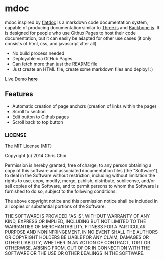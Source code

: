 # mdoc
mdoc inspired by [flatdoc](http://ricostacruz.com/flatdoc/) is a markdown code
documentation system, capable of producing documentation similar to
[Three.js][1] and [Backbone.js][2]. It is designed for people who use Github
Pages to host their code documentation, but it can easily be adapted for other
use cases (it only consists of html, css, and javascript after all).

- No build process needed
- Deployable via GitHub Pages
- Can fetch more than just the README file
- Just create an HTML file, create some markdown files and deploy! :)

Live Demo [**here**](http://chutsu.github.io/mdoc)

## Features

- Automatic creation of page anchors (creation of links within the page)
- Scroll to section
- Edit button to Github pages
- Scroll back to top button

### LICENSE

The MIT License (MIT)

Copyright (c) 2014 Chris Choi

Permission is hereby granted, free of charge, to any person obtaining a copy
of this software and associated documentation files (the "Software"), to deal
in the Software without restriction, including without limitation the rights
to use, copy, modify, merge, publish, distribute, sublicense, and/or sell
copies of the Software, and to permit persons to whom the Software is
furnished to do so, subject to the following conditions:

The above copyright notice and this permission notice shall be included in
all copies or substantial portions of the Software.

THE SOFTWARE IS PROVIDED "AS IS", WITHOUT WARRANTY OF ANY KIND, EXPRESS OR
IMPLIED, INCLUDING BUT NOT LIMITED TO THE WARRANTIES OF MERCHANTABILITY,
FITNESS FOR A PARTICULAR PURPOSE AND NONINFRINGEMENT. IN NO EVENT SHALL THE
AUTHORS OR COPYRIGHT HOLDERS BE LIABLE FOR ANY CLAIM, DAMAGES OR OTHER
LIABILITY, WHETHER IN AN ACTION OF CONTRACT, TORT OR OTHERWISE, ARISING FROM,
OUT OF OR IN CONNECTION WITH THE SOFTWARE OR THE USE OR OTHER DEALINGS IN
THE SOFTWARE.



[1]: http://threejs.org/docs/
[2]: http://backbonejs.org/
